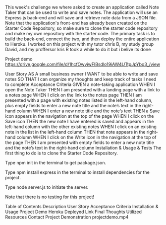 This week's challenge we where asked to create an application called Note Taker that can be used to write and save notes. The application will use an Express.js back-end and will save and retrieve note data from a JSON file. Note that the application's front-end has already been created on the Starter Code Repository, so make sure to clone the starter code repository and make my own repository with the starter code. The primary task is to build the back-end, connect the two, and then deploy the entire application to Heroku.
I worked on this project with my tutor chris B, my study group David, and my proffersor kris R took a while to do it but i belive its done

Project demo
https://drive.google.com/file/d/1hcfOwviwFIBsdlo19iAW4UTtpJpYbo3_/view

User Story
AS A small business owner
I WANT to be able to write and save notes
SO THAT I can organize my thoughts and keep track of tasks I need to complete
Acceptance Criteria
GIVEN a note-taking application
WHEN I open the Note Taker
THEN I am presented with a landing page with a link to a notes page
WHEN I click on the link to the notes page
THEN I am presented with a page with existing notes listed in the left-hand column, plus empty fields to enter a new note title and the note’s text in the right-hand column
WHEN I enter a new note title and the note’s text
THEN a Save icon appears in the navigation at the top of the page
WHEN I click on the Save icon
THEN the new note I have entered is saved and appears in the left-hand column with the other existing notes
WHEN I click on an existing note in the list in the left-hand column
THEN that note appears in the right-hand column
WHEN I click on the Write icon in the navigation at the top of the page
THEN I am presented with empty fields to enter a new note title and the note’s text in the right-hand column
Installation & Usage & Tests
The first thing to do is to clone the Starter Code Repository.

Type npm init in the terminal to get package.json.

Type npm install express in the terminal to install dependencies for the project.

Type node server.js to initiate the server.

Note that there is no testing for this project!

Table of Contents
Description
User Story
Acceptance Criteria
Installation & Usage
Project Demo
Heroku Deployed Link
Final Thoughts
Utilized Resources
Contact
Project Demonstration
 projectdemo.mp4 